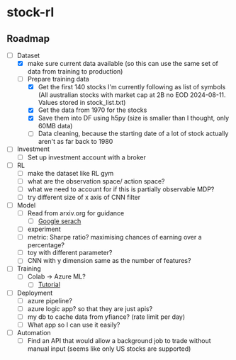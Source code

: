 # stock-rl

## Roadmap
- [ ] Dataset
  - [x] make sure current data available (so this can use the same set of data from training to production)
  - [ ] Prepare training data
    - [x] Get the first 140 stocks I'm currently following as list of symbols (All australian stocks with market cap at 2B no EOD 2024-08-11. Values stored in stock_list.txt)
    - [x] Get the data from 1970 for the stocks
    - [x] Save them into DF using h5py (size is smaller than I thought, only 60MB data)
    - [ ] Data cleaning, because the starting date of a lot of stock actually aren't as far back to 1980
- [ ] Investment
  - [ ] Set up investment account with a broker
- [ ] RL
  - [ ] make the dataset like RL gym
  - [ ] what are the observation space/ action space?
  - [ ] what we need to account for if this is partially observable MDP?
  - [ ] try different size of x axis of CNN filter
- [ ] Model
  - [ ] Read from arxiv.org for guidance
    - [ ] [Google serach](https://www.google.com/search?q=stock+price+reinforcement+learning+site%3Aarxiv.org&lr=&sca_esv=32e484f6156eb8e3&sca_upv=1&as_qdr=all&sxsrf=ADLYWIL-hasdETNN_Oz13vRkO_5aJRfppQ%3A1723124007938&ei=J8m0ZvHyOIun2roP0uvuoQc&ved=0ahUKEwixopaTweWHAxWLk1YBHdK1O3QQ4dUDCBA&uact=5&oq=stock+price+reinforcement+learning+site%3Aarxiv.org&gs_lp=Egxnd3Mtd2l6LXNlcnAiMXN0b2NrIHByaWNlIHJlaW5mb3JjZW1lbnQgbGVhcm5pbmcgc2l0ZTphcnhpdi5vcmdIpW5QozFYsG1wAXgAkAEAmAGZAqABviuqAQcwLjEwLjE2uAEDyAEA-AEBmAIAoAIAmAMAiAYBkgcAoAeSCQ&sclient=gws-wiz-serp)
  - [ ] experiment
  - [ ] metric: Sharpe ratio? maximising chances of earning over a percentage?
  - [ ] toy with different parameter?
  - [ ] CNN with y dimension same as the number of features?
- [ ] Training
  - [ ] Colab -> Azure ML?
    - [ ] [Tutorial](https://learn.microsoft.com/en-us/azure/machine-learning/tutorial-explore-data?view=azureml-api-2)
- [ ] Deployment
  - [ ] azure pipeline?
  - [ ] azure logic app? so that they are just apis?
  - [ ] my db to cache data from yfiance? (rate limit per day)
  - [ ] What app so I can use it easily?
- [ ] Automation
  - [ ] Find an API that would allow a background job to trade without manual input (seems like only US stocks are supported)